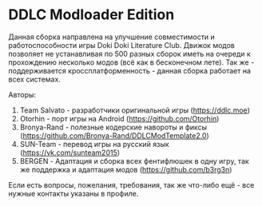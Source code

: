 # DDLC Modloader Edition

Данная сборка направлена на улучшение совместимости и работоспособности игры Doki Doki Literature Club.
Движок модов позволяет не устанавливая по 500 разных сборок иметь на очереди к прохождению несколько модов (всё как в бесконечном лете).
Так же - поддерживается кроссплатформенность - данная сборка работает на всех системах.

Авторы:
 1. Team Salvato - разработчики оригинальной игры (https://ddlc.moe)
 2. Otorhin - порт игры на Android (https://github.com/Otorhin)
 3. Bronya-Rand - полезные кодерские навороты и фиксы (https://github.com/Bronya-Rand/DDLCModTemplate2.0)
 4. SUN-Team - перевод игры на русский язык (https://vk.com/sunteam2015)
 5. BERGEN - Адаптация и сборка всех фентифлюшек в одну игру, так же поддержка и адаптация модов (https://github.com/b3rg3n)

Если есть вопросы, пожелания, требования, так же что-либо ещё - все нужные контакты указаны в профиле.
